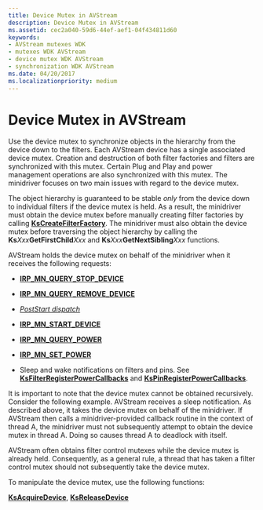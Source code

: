 ```yaml
---
title: Device Mutex in AVStream
description: Device Mutex in AVStream
ms.assetid: cec2a040-59d6-44ef-aef1-04f434811d60
keywords:
- AVStream mutexes WDK
- mutexes WDK AVStream
- device mutex WDK AVStream
- synchronization WDK AVStream
ms.date: 04/20/2017
ms.localizationpriority: medium
---
```


# Device Mutex in AVStream





Use the device mutex to synchronize objects in the hierarchy from the device down to the filters. Each AVStream device has a single associated device mutex. Creation and destruction of both filter factories and filters are synchronized with this mutex. Certain Plug and Play and power management operations are also synchronized with this mutex. The minidriver focuses on two main issues with regard to the device mutex.

The object hierarchy is guaranteed to be stable *only* from the device down to individual filters if the device mutex is held. As a result, the minidriver must obtain the device mutex before manually creating filter factories by calling [**KsCreateFilterFactory**](/windows-hardware/drivers/ddi/ks/nf-ks-kscreatefilterfactory). The minidriver must also obtain the device mutex before traversing the object hierarchy by calling the **Ks***Xxx***GetFirstChild***Xxx* and **Ks***Xxx***GetNextSibling***Xxx* functions.

AVStream holds the device mutex on behalf of the minidriver when it receives the following requests:

-   [**IRP\_MN\_QUERY\_STOP\_DEVICE**](../kernel/irp-mn-query-stop-device.md)

-   [**IRP\_MN\_QUERY\_REMOVE\_DEVICE**](../kernel/irp-mn-query-remove-device.md)

-   [*PostStart dispatch*](/windows-hardware/drivers/ddi/ks/nc-ks-pfnksdevice)

-   [**IRP\_MN\_START\_DEVICE**](../kernel/irp-mn-start-device.md)

-   [**IRP\_MN\_QUERY\_POWER**](../kernel/irp-mn-query-power.md)

-   [**IRP\_MN\_SET\_POWER**](../kernel/irp-mn-set-power.md)

-   Sleep and wake notifications on filters and pins. See [**KsFilterRegisterPowerCallbacks**](/windows-hardware/drivers/ddi/ks/nf-ks-ksfilterregisterpowercallbacks) and [**KsPinRegisterPowerCallbacks**](/windows-hardware/drivers/ddi/ks/nf-ks-kspinregisterpowercallbacks).

It is important to note that the device mutex cannot be obtained recursively. Consider the following example. AVStream receives a sleep notification. As described above, it takes the device mutex on behalf of the minidriver. If AVStream then calls a minidriver-provided callback routine in the context of thread A, the minidriver must not subsequently attempt to obtain the device mutex in thread A. Doing so causes thread A to deadlock with itself.

AVStream often obtains filter control mutexes while the device mutex is already held. Consequently, as a general rule, a thread that has taken a filter control mutex should not subsequently take the device mutex.

To manipulate the device mutex, use the following functions:

[**KsAcquireDevice**](/windows-hardware/drivers/ddi/ks/nf-ks-ksacquiredevice), [**KsReleaseDevice**](/windows-hardware/drivers/ddi/ks/nf-ks-ksreleasedevice)

 

